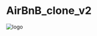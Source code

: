 # AirBnB_clone_v2
![logo](https://user-images.githubusercontent.com/104778976/227755905-e98a38d8-3884-4276-8012-9fce49749211.png)

